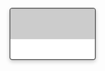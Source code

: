<!DOCTYPE html>
<html lang="en">
<head>
  <meta charset="UTF-8" />
  <meta name="viewport" content="width=device-width, initial-scale=1.0"/>
  <title>Envelope in the Middle</title>
  <style>
    * {
      box-sizing: border-box;
    }

    body {
      margin: 0;
      height: 100vh;
      background: #f2f2f2;
      display: flex;
      justify-content: center;
      align-items: center;
      font-family: Arial, sans-serif;
    }

    .envelope-wrapper {
      position: relative;
      width: 200px;
      height: 120px;
      perspective: 1000px;
    }

    .envelope {
      width: 100%;
      height: 100%;
      position: relative;
      background: #fff;
      border: 2px solid #555;
      border-radius: 6px;
      box-shadow: 0 4px 10px rgba(0,0,0,0.2);
      overflow: hidden;
      cursor: pointer;
      transition: transform 0.6s ease;
    }

    .envelope.open .flap {
      transform: rotateX(-150deg);
    }

    .flap {
      position: absolute;
      top: 0;
      left: 0;
      width: 100%;
      height: 60%;
      background: #ccc;
      transform-origin: top;
      transform: rotateX(0deg);
      transition: transform 0.6s ease;
      z-index: 2;
    }

    .letter {
      position: absolute;
      top: 0;
      left: 0;
      width: 100%;
      height: 100%;
      padding: 10px;
      text-align: center;
      background: white;
      color: #333;
      z-index: 1;
      opacity: 0;
      transition: opacity 0.6s ease;
    }

    .envelope.open .letter {
      opacity: 1;
    }
  </style>
</head>
<body>

<div class="envelope-wrapper">
  <div class="envelope" onclick="toggleEnvelope(this)">
    <div class="flap"></div>
    <div class="letter">
      <h3>You Got a Letter!</h3>
      <p>This is a message inside the envelope. 📝</p>
    </div>
  </div>
</div>

<script>
  function toggleEnvelope(el) {
    el.classList.toggle('open');
  }
</script>

</body>
</html>
